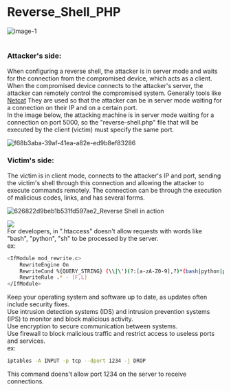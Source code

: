 # Reverse_Shell_PHP
![image-1](https://github.com/GiovanniMatos/Reverse_Shell_PHP/assets/99231397/8e575604-ef37-4d9d-86ef-637cde8bcad2)
#
### <b>Attacker's side:</b><br>
When configuring a reverse shell, the attacker is in server mode and waits for the connection from the compromised device, which acts as a client. When the compromised device connects to the attacker's server, the attacker can remotely control the compromised system. Generally tools like [Netcat](https://gitbook.ganeshicmc.com/redes/ferramentas/netcat) They are used so that the attacker can be in server mode waiting for a connection on their IP and on a certain port.<br>
In the image below, the attacking machine is in server mode waiting for a connection on port 5000, so the "reverse-shell.php" file that will be executed by the client (victim) must specify the same port.

![f68b3aba-39af-41ea-a82e-ed9b8ef83286](https://github.com/GiovanniMatos/Reverse_Shell_PHP/assets/99231397/71f1231d-198a-4552-99d6-14f38cbd31ad)


### <b>Victim's side:</b><br>
The victim is in client mode, connects to the attacker's IP and port, sending the victim's shell through this connection and allowing the attacker to execute commands remotely.
The connection can be through the execution of malicious codes, links, and has several forms.

![626822d9beb1b531fd597ae2_Reverse Shell in action](https://github.com/GiovanniMatos/Reverse_Shell_PHP/assets/99231397/0992005d-ff59-4a33-980e-399dc0350871)

![](https://img.shields.io/badge/PROTEÇÃO:-e41a43?style=for-the-badge&Color=white) <br>
For developers, in ".htaccess" doesn't allow requests with words like "bash", "python", "sh" to be processed by the server.<br>
ex:<br>
```bash
<IfModule mod_rewrite.c>
    RewriteEngine On
    RewriteCond %{QUERY_STRING} (\\|\')(?:[a-zA-Z0-9],?)*(bash|python|perl|tcl|rc|sh) [NC]
    RewriteRule .* - [F,L]
</IfModule>
```
Keep your operating system and software up to date, as updates often include security fixes.<br>
Use intrusion detection systems (IDS) and intrusion prevention systems (IPS) to monitor and block malicious activity.<br>
Use encryption to secure communication between systems.<br>
Use firewall to block malicious traffic and restrict access to useless ports and services.<br>
ex:<br>
```bash
iptables -A INPUT -p tcp --dport 1234 -j DROP
```
This command doens't allow port 1234 on the server to receive connections.
